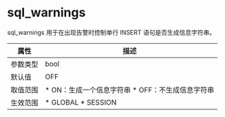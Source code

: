 sql_warnings 
=================================

sql_warnings 用于在出现告警时控制单行 INSERT 语句是否生成信息字符串。


| **属性** |                                                        **描述**                                                         |
|--------|-----------------------------------------------------------------------------------------------------------------------|
| 参数类型   | bool                                                                                                                  |
| 默认值    | OFF                                                                                                                   |
| 取值范围   | * ON：生成一个信息字符串   * OFF：不生成信息字符串    |
| 生效范围   | * GLOBAL   * SESSION               |



